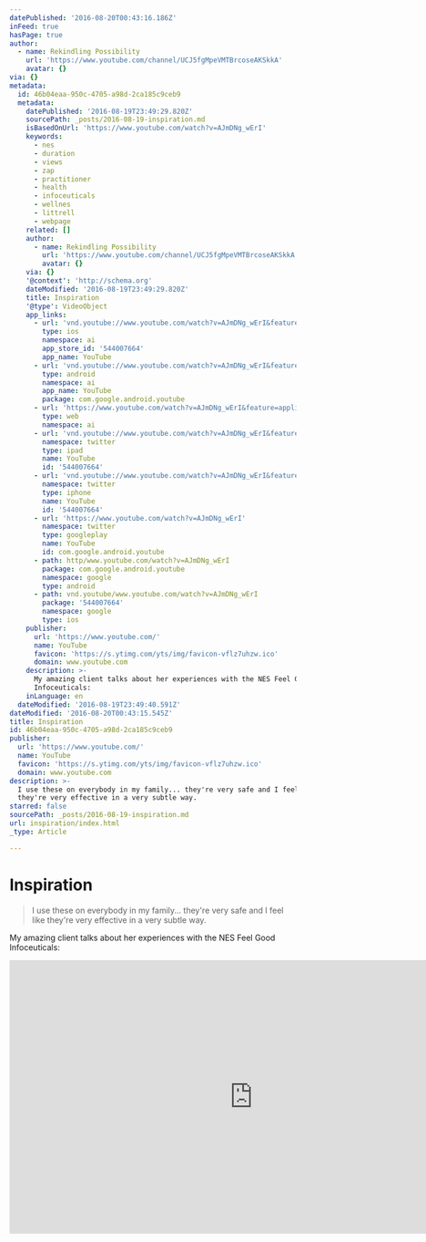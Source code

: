 ```yaml
---
datePublished: '2016-08-20T00:43:16.186Z'
inFeed: true
hasPage: true
author:
  - name: Rekindling Possibility
    url: 'https://www.youtube.com/channel/UCJ5fgMpeVMTBrcoseAKSkkA'
    avatar: {}
via: {}
metadata:
  id: 46b04eaa-950c-4705-a98d-2ca185c9ceb9
  metadata:
    datePublished: '2016-08-19T23:49:29.820Z'
    sourcePath: _posts/2016-08-19-inspiration.md
    isBasedOnUrl: 'https://www.youtube.com/watch?v=AJmDNg_wErI'
    keywords:
      - nes
      - duration
      - views
      - zap
      - practitioner
      - health
      - infoceuticals
      - wellnes
      - littrell
      - webpage
    related: []
    author:
      - name: Rekindling Possibility
        url: 'https://www.youtube.com/channel/UCJ5fgMpeVMTBrcoseAKSkkA'
        avatar: {}
    via: {}
    '@context': 'http://schema.org'
    dateModified: '2016-08-19T23:49:29.820Z'
    title: Inspiration
    '@type': VideoObject
    app_links:
      - url: 'vnd.youtube://www.youtube.com/watch?v=AJmDNg_wErI&feature=applinks'
        type: ios
        namespace: ai
        app_store_id: '544007664'
        app_name: YouTube
      - url: 'vnd.youtube://www.youtube.com/watch?v=AJmDNg_wErI&feature=applinks'
        type: android
        namespace: ai
        app_name: YouTube
        package: com.google.android.youtube
      - url: 'https://www.youtube.com/watch?v=AJmDNg_wErI&feature=applinks'
        type: web
        namespace: ai
      - url: 'vnd.youtube://www.youtube.com/watch?v=AJmDNg_wErI&feature=applinks'
        namespace: twitter
        type: ipad
        name: YouTube
        id: '544007664'
      - url: 'vnd.youtube://www.youtube.com/watch?v=AJmDNg_wErI&feature=applinks'
        namespace: twitter
        type: iphone
        name: YouTube
        id: '544007664'
      - url: 'https://www.youtube.com/watch?v=AJmDNg_wErI'
        namespace: twitter
        type: googleplay
        name: YouTube
        id: com.google.android.youtube
      - path: http/www.youtube.com/watch?v=AJmDNg_wErI
        package: com.google.android.youtube
        namespace: google
        type: android
      - path: vnd.youtube/www.youtube.com/watch?v=AJmDNg_wErI
        package: '544007664'
        namespace: google
        type: ios
    publisher:
      url: 'https://www.youtube.com/'
      name: YouTube
      favicon: 'https://s.ytimg.com/yts/img/favicon-vflz7uhzw.ico'
      domain: www.youtube.com
    description: >-
      My amazing client talks about her experiences with the NES Feel Good
      Infoceuticals:
    inLanguage: en
  dateModified: '2016-08-19T23:49:40.591Z'
dateModified: '2016-08-20T00:43:15.545Z'
title: Inspiration
id: 46b04eaa-950c-4705-a98d-2ca185c9ceb9
publisher:
  url: 'https://www.youtube.com/'
  name: YouTube
  favicon: 'https://s.ytimg.com/yts/img/favicon-vflz7uhzw.ico'
  domain: www.youtube.com
description: >-
  I use these on everybody in my family... they're very safe and I feel like
  they're very effective in a very subtle way.
starred: false
sourcePath: _posts/2016-08-19-inspiration.md
url: inspiration/index.html
_type: Article

---
```

# Inspiration

> I use these on everybody in my family... they're very safe and I feel like they're very effective in a very subtle way.

My amazing client talks about her experiences with the NES Feel Good Infoceuticals:

<iframe src="https://cdn.embedly.com/widgets/media.html?src=https%3A%2F%2Fwww.youtube.com%2Fembed%2FAJmDNg_wErI%3Ffeature%3Doembed&amp;url=http%3A%2F%2Fwww.youtube.com%2Fwatch%3Fv%3DAJmDNg_wErI&amp;image=https%3A%2F%2Fi.ytimg.com%2Fvi%2FAJmDNg_wErI%2Fhqdefault.jpg&amp;key=b7d04c9b404c499eba89ee7072e1c4f7&amp;type=text%2Fhtml&amp;schema=youtube" width="854" height="480" scrolling="no" frameborder="0" allowfullscreen="" style=""></iframe>